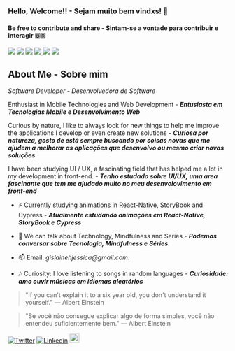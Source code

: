 ### Hello, Welcome!! - Sejam muito bem vindxs!  👋
#### Be free to contribute and share - Sintam-se a vontade para contribuir e interagir 🇧🇷

<p>   
  <img src="https://img.shields.io/badge/Mobile-React Native-f55247"/>
  <img src="https://img.shields.io/badge/Front End-React-f55247"/>
  <img src="https://img.shields.io/badge/Back End-NodeJs-f55247"/>
  
  <a href="https://github.com/gislainejessica/">
    <img src="https://img.shields.io/github/followers/gislainejessica?color=%234CC61E&label=GitHub%20Followers%20%3A"/>
  </a>
  
  <img src="http://views.whatilearened.today/views/github/gislainejessica/views.svg"/> 
  <a href="https://github.com/gislainejessica?tab=repositories">
    <img src="https://badges.frapsoft.com/os/v2/open-source.svg?v=103"/>
  </a>
</p>
 

##  About Me - Sobre mim

*Software Developer - Desenvolvedora de Software* 

Enthusiast in Mobile Technologies and Web Development - **_Entusiasta em Tecnologias Mobile e Desenvolvimento Web_** 

Curious by nature, I like to always look for new things to help me improve
the applications I develop or even create new solutions - **_Curiosa por natureza, gosto de está sempre buscando por coisas novas que me ajudem a melhorar
as aplicações que desenvolvo ou mesmo criar novas soluções_**

I have been studying UI / UX, a fascinating field that has helped me a lot in my development in front-end. - **_Tenho estudado sobre UI/UX, uma area fascinante que tem me ajudado muito no meu desenvolovimento em front-end_**


- ⚡ Currently studying animations in React-Native, StoryBook and Cypress - **_Atualmente estudando animações em React-Native, StoryBook e Cypress_**

- 💬 We can talk about Technology, Mindfulness and Series - **_Podemos conversar sobre Tecnologia, Mindfulness e Séries_**.

- 📫 Email: _gislainehjessica@gmail.com_.

- :notes: Curiosity: I love listening to songs in random languages - **_Curiosidade: amo ouvir músicas em idiomas aleatórios_**


> "If you can't explain it to a six year old, you don't understand it yourself."
― Albert Einstein

> "Se você não consegue explicar algo de forma simples, você não entendeu suficientemente bem."
― Albert Einstein

[![Twitter](https://img.shields.io/twitter/follow/jessy_code?color=twitter&label=%40jessy_code&logo=twitter&logoColor=white&style=flat)](https://twitter.com/jessy_code)
[![Linkedin](https://img.shields.io/badge/-LinkedIn-blue?style=flat&logo=Linkedin&logoColor=white)](https://www.linkedin.com/in/gislainejessica/)
[<img src="https://img.shields.io/github/followers/gislainejessica?label=follow&style=social" height="22" title="Follow me" />](https://github.com/gislainejessica) 

<!-- 

[![Top Langs](https://github-readme-stats.vercel.app/api/top-langs/?username=gislainejessica&theme=graywhite&hide=PlpgSQL,jupyter%20notebook,html)](https://github.com/anuraghazra/github-readme-stats)

-->

